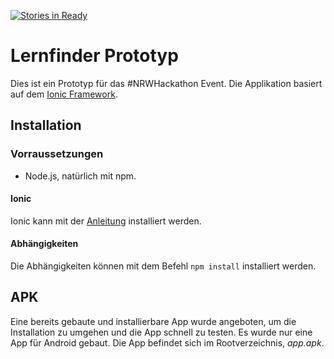 [![Stories in Ready](https://badge.waffle.io/publicplan/hackathon-prototype.png?label=ready&title=Ready)](https://waffle.io/publicplan/hackathon-prototype)
# Lernfinder Prototyp

Dies ist ein Prototyp für das #NRWHackathon Event. Die Applikation basiert auf dem [Ionic Framework](http://ionicframework.com/).

## Installation

### Vorraussetzungen
- Node.js, natürlich mit npm.

#### Ionic
Ionic kann mit der [Anleitung](http://ionicframework.com/getting-started/) installiert werden.

#### Abhängigkeiten
Die Abhängigkeiten können mit dem Befehl `npm install` installiert werden.

## APK

Eine bereits gebaute und installierbare App wurde angeboten, um die Installation zu umgehen und die App schnell zu testen. Es wurde nur eine App für Android gebaut. Die App befindet sich im Rootverzeichnis, _app.apk_.
